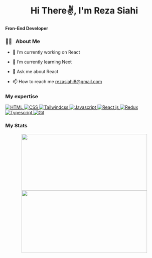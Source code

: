 <h1 align="center">Hi There✌, I'm Reza Siahi</h1
                               >
<h4>Fron-End Developer</h4>

<h3>👨‍💻 &nbsp; About Me</h3>

- 🔭 I’m currently working on React

- 🌱 I’m currently learning Next

- 💬 Ask me about React

- 📫 How to reach me rezasiahi8@gmail.com

<h3>My expertise</h3>

<p align="left">
    <a href="https://developer.mozilla.org/en-US/docs/Glossary/HTML5" target="_blank">
        <img 
        alt="HTML" src="https://camo.githubusercontent.com/49fbb99f92674cc6825349b154b65aaf4064aec465d61e8e1f9fb99da3d922a1/68747470733a2f2f696d672e736869656c64732e696f2f62616467652f68746d6c352d2532334533344632362e7376673f7374796c653d666f722d7468652d6261646765266c6f676f3d68746d6c35266c6f676f436f6c6f723d7768697465"/>
    </a>
    <a href="https://www.w3.org/TR/CSS/#css" target="_blank">
        <img 
        alt="CSS" src="https://camo.githubusercontent.com/e6b67b27998fca3bccf4c0ee479fc8f9de09d91f389cccfbe6cb1e29c10cfbd7/68747470733a2f2f696d672e736869656c64732e696f2f62616467652f637373332d2532333135373242362e7376673f7374796c653d666f722d7468652d6261646765266c6f676f3d63737333266c6f676f436f6c6f723d7768697465"/>
    </a>
    <a href="https://tailwindcss.com" target="_blank">
        <img 
        alt="Tailwindcss" src="https://camo.githubusercontent.com/ec8056bddf659d21de39b358d9786e56731cd767117e091348411666a5e7eee6/68747470733a2f2f696d672e736869656c64732e696f2f62616467652f7461696c77696e646373732d2532333338423241432e7376673f7374796c653d666f722d7468652d6261646765266c6f676f3d7461696c77696e642d637373266c6f676f436f6c6f723d7768697465"/>
    </a>
    <a href="https://javascript.info" target="_blank">
        <img 
        alt="Javascript" src="https://camo.githubusercontent.com/aeddc848275a1ffce386dc81c04541654ca07b2c43bbb8ad251085c962672aea/68747470733a2f2f696d672e736869656c64732e696f2f62616467652f6a6176617363726970742d2532333332333333302e7376673f7374796c653d666f722d7468652d6261646765266c6f676f3d6a617661736372697074266c6f676f436f6c6f723d253233463744463145"/>
    </a>
        <a href="https://react.dev" target="_blank">
        <img 
        alt="React js" src="https://camo.githubusercontent.com/ab4c3c731a174a63df861f7b118d6c8a6c52040a021a552628db877bd518fe84/68747470733a2f2f696d672e736869656c64732e696f2f62616467652f72656163742d2532333230323332612e7376673f7374796c653d666f722d7468652d6261646765266c6f676f3d7265616374266c6f676f436f6c6f723d253233363144414642"/>
    </a>
    </a>
        <a href="https://redux.js.org" target="_blank">
        <img 
        alt="Redux" src="https://camo.githubusercontent.com/9a7c7ebbabb2096c0ad0cac6f64bc9fe93f4954a3ae3f51d6f3e076ba462aab1/68747470733a2f2f696d672e736869656c64732e696f2f62616467652f72656475782d2532333539336438382e7376673f7374796c653d666f722d7468652d6261646765266c6f676f3d7265647578266c6f676f436f6c6f723d7768697465"/>
    </a>
    <a href="https://www.typescriptlang.org" target="_blank">
        <img 
        alt="Typescript" src="https://camo.githubusercontent.com/ee71fcc1aa3d059265517741dffc4161922fd744377e7a5f07c43381d0aa9aac/68747470733a2f2f696d672e736869656c64732e696f2f62616467652f747970657363726970742d2532333030374143432e7376673f7374796c653d666f722d7468652d6261646765266c6f676f3d74797065736372697074266c6f676f436f6c6f723d7768697465"/>
    </a>
        <a href="https://git-scm.com" target="_blank">
        <img 
        alt="Git" src="https://camo.githubusercontent.com/ec0d32e85caf4723d5182a75338c89f85a2c3679aed0c46c9ee9fd1c8dc2a316/68747470733a2f2f696d672e736869656c64732e696f2f62616467652f6769742d2532334630353033332e7376673f7374796c653d666f722d7468652d6261646765266c6f676f3d676974266c6f676f436f6c6f723d7768697465"/>
    </a>
</p>


<h3>My Stats</h3>
<div align="center">
    <img width="400px" height="180px" src="https://github-readme-stats.vercel.app/api/top-langs/?username=Reza0101&layout=compact&theme=blueberry&langs_count=4" />
    <img width="400px" height="200px" src="https://github-readme-streak-stats.herokuapp.com/?user=Reza0101&theme=blueberry" />
</div>
